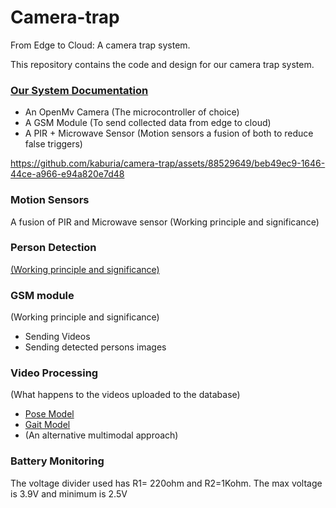 # Camera-trap
From Edge to Cloud: A camera trap system.

This repository contains the code and design for our camera trap system.
### [Our System Documentation](https://docs.google.com/document/d/1WPm2xWWwLzJluhMEWMM7Aj1WGRfoWpEMaXbJTH9pCGA/edit#heading=h.26j9pw1665s3)
- An OpenMv Camera (The microcontroller of choice)
- A GSM Module (To send collected data from edge to cloud)
- A PIR + Microwave Sensor (Motion sensors a fusion of both to reduce false triggers)

https://github.com/kaburia/camera-trap/assets/88529649/beb49ec9-1646-44ce-a966-e94a820e7d48

### Motion Sensors
A fusion of PIR and Microwave sensor
(Working principle and significance)

### Person Detection
[(Working principle and significance)](https://github.com/kaburia/camera-trap/tree/main/person-detection)

### GSM module
(Working principle and significance)
- Sending Videos
- Sending detected persons images

### Video Processing
(What happens to the videos uploaded to the database)
- [Pose Model](https://github.com/Antony-gitau/AJA-pose)
- [Gait Model](https://github.com/kaburia/animal-poses4population)
- (An alternative multimodal approach)

### Battery Monitoring
The voltage divider used has R1= 220ohm and R2=1Kohm. 
The max voltage is 3.9V and minimum is 2.5V
